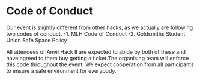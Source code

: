 # Code of Conduct

Our event is slightly different from other hacks, as we actually are following two codes of conduct.
-1. MLH Code of Conduct
-2. Goldsmiths Student Union Safe Space Policy

All attendees of Anvil Hack II are expected to abide by both of these and have agreed to them buy getting a ticket.The organising team will enforce this code throughout the event. We expect cooperation from all participants to ensure a safe environment for everybody.


